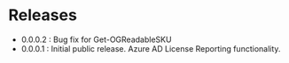 # Releases

- 0.0.0.2 : Bug fix for Get-OGReadableSKU
- 0.0.0.1 : Initial public release. Azure AD License Reporting functionality.